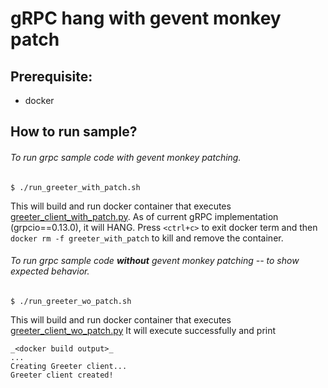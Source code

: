 gRPC hang with gevent monkey patch
==================================

Prerequisite:
------------

- docker


How to run sample?
------------------

###### To run grpc sample code with gevent monkey patching.

`$ ./run_greeter_with_patch.sh`

This will build and run docker container that executes [greeter_client_with_patch.py](https://github.com/vinays/grpc-gevent-mokey/blob/master/greeter_client_with_patch.py).
As of current gRPC implementation (grpcio==0.13.0), it will HANG. Press `<ctrl+c>` to exit docker term and then `docker rm -f greeter_with_patch` to kill and remove the container.



###### To run grpc sample code __without__ gevent monkey patching -- to show expected behavior.

`$ ./run_greeter_wo_patch.sh`

This will build and run docker container that executes [greeter_client_wo_patch.py](https://github.com/vinays/grpc-gevent-mokey/blob/master/greeter_client_wo_patch.py)
It will execute successfully and print
```
_<docker build output>_
...
Creating Greeter client...
Greeter client created!
```
